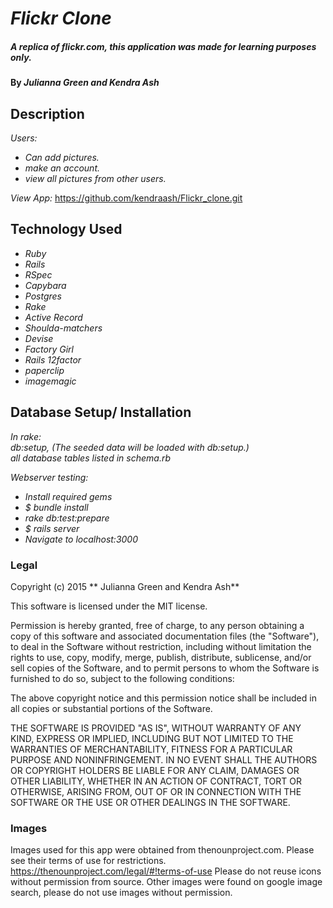 # _Flickr Clone_

##### A replica of flickr.com, this application was made for learning purposes only.

#### By _**Julianna Green and Kendra Ash**_

## Description

_Users:_
* _Can add pictures._
* _make an account._
* _view all pictures from other users._


_View App:_ https://github.com/kendraash/Flickr_clone.git

## Technology Used
* _Ruby_
* _Rails_
* _RSpec_
* _Capybara_
* _Postgres_
* _Rake_
* _Active Record_
* _Shoulda-matchers_
* _Devise_
* _Factory Girl_
* _Rails 12factor_
* _paperclip_
* _imagemagic_


## Database Setup/ Installation

_In rake:_<br>
_db:setup, (The seeded data will be loaded with db:setup.)_<br>
_all database tables listed in schema.rb_
<br>

_Webserver testing:_
* _Install required gems_
* _$ bundle install_
* _rake db:test:prepare_
* _$ rails server_
* _Navigate to localhost:3000_

### Legal

Copyright (c) 2015 ** Julianna Green and Kendra Ash**

This software is licensed under the MIT license.

Permission is hereby granted, free of charge, to any person obtaining a copy
of this software and associated documentation files (the "Software"), to deal
in the Software without restriction, including without limitation the rights
to use, copy, modify, merge, publish, distribute, sublicense, and/or sell
copies of the Software, and to permit persons to whom the Software is
furnished to do so, subject to the following conditions:

The above copyright notice and this permission notice shall be included in
all copies or substantial portions of the Software.

THE SOFTWARE IS PROVIDED "AS IS", WITHOUT WARRANTY OF ANY KIND, EXPRESS OR
IMPLIED, INCLUDING BUT NOT LIMITED TO THE WARRANTIES OF MERCHANTABILITY,
FITNESS FOR A PARTICULAR PURPOSE AND NONINFRINGEMENT. IN NO EVENT SHALL THE
AUTHORS OR COPYRIGHT HOLDERS BE LIABLE FOR ANY CLAIM, DAMAGES OR OTHER
LIABILITY, WHETHER IN AN ACTION OF CONTRACT, TORT OR OTHERWISE, ARISING FROM,
OUT OF OR IN CONNECTION WITH THE SOFTWARE OR THE USE OR OTHER DEALINGS IN
THE SOFTWARE.

### Images

Images used for this app were obtained from thenounproject.com. Please see their terms of use for restrictions. https://thenounproject.com/legal/#!terms-of-use Please do not reuse icons without permission from source. Other images were found on google image search, please do not use images without permission.
